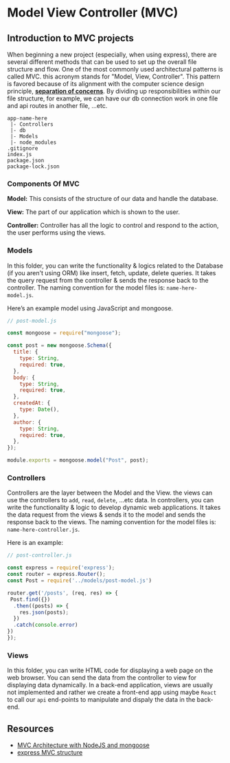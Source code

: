 # Model View Controller (MVC)

## Introduction to MVC projects

When beginning a new project (especially, when using express), there are several different methods that can be used to set up the overall file structure and flow. One of the most commonly used architectural patterns is called MVC. this acronym stands for "Model, View, Controller".
This pattern is favored because of its alignment with the computer science design principle, [**separation of concerns**](https://en.wikipedia.org/wiki/Separation_of_concerns). By dividing up responsibilities within our file structure, for example, we can have our db connection work in one file and api routes in another file, ...etc.

```
app-name-here
 |- Controllers
 |- db
 |- Models
 |- node_modules
.gitignore
index.js
package.json
package-lock.json
```

### Components Of MVC

**Model:** This consists of the structure of our data and handle the database.

**View:** The part of our application which is shown to the user.

**Controller:** Controller has all the logic to control and respond to the action, the user performs using the views.

### Models

In this folder, you can write the functionality & logics related to the Database (if you aren't using ORM) like insert, fetch, update, delete queries. It takes the query request from the controller & sends the response back to the controller.
The naming convention for the model files is: `name-here-model.js`.

Here’s an example model using JavaScript and mongoose.

```js
// post-model.js

const mongoose = require("mongoose");

const post = new mongoose.Schema({
  title: {
    type: String,
    required: true,
  },
  body: {
    type: String,
    required: true,
  },
  createdAt: {
    type: Date(),
  },
  author: {
    type: String,
    required: true,
  },
});

module.exports = mongoose.model("Post", post);
```

### Controllers

Controllers are the layer between the Model and the View. the views can use the controllers to `add`, `read`, `delete`, ...etc data.
In controllers, you can write the functionality & logic to develop dynamic web applications. It takes the data request from the views & sends it to the model and sends the response back to the views.
The naming convention for the model files is: `name-here-controller.js`.

Here is an example:

```js
// post-controller.js

const express = require('express');
const router = express.Router();
const Post = require('../models/post-model.js')

router.get('/posts', (req, res) => {
 Post.find({})
  .then((posts) => {
    res.json(posts);
  })
  .catch(console.error)
})
});
```

### Views

In this folder, you can write HTML code for displaying a web page on the web browser. You can send the data from the controller to view for displaying data dynamically.
In a back-end application, views are usually not implemented and rather we create a front-end app using maybe `React` to call our `api` end-points to manipulate and dispaly the data in the back-end.

## Resources

- [MVC Architecture with NodeJS and mongoose](https://medium.com/geekculture/mvc-architecture-with-express-server-e35aedfe7889)
- [express MVC structure](https://codingstatus.com/express-mvc-structure/)
